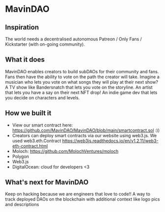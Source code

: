 # MavinDAO

## Inspiration
The world needs a decentralised autonomous Patreon / Only Fans / Kickstarter (with on-going community). 

## What it does
MavinDAO enables creators to build subDAOs for their community and fans. Fans then have the ability to vote on the path the creator will take. Imagine a musician who lets you vote on what songs they will play at their next show? A TV show like Bandersnatch that lets you vote on the storyline. An artist that lets you have a say on their next NFT drop! An indie game dev that lets you decide on characters and levels. 

## How we built it
* View our smart contract here: https://github.com/MavinDAO/MavinDAO/blob/main/smartcontract.sol :)) 
* Creators can deploy smart contracts via our website using web3.js. We used web3.eth.Contract https://web3js.readthedocs.io/en/v1.2.11/web3-eth-contract.html 
* Moloch: https://github.com/MolochVentures/moloch 
* Polygon
* Web3.js 
* DigitalOcean: cloud for developers <3 

## What's next for MavinDAO
Keep on hacking because we are engineers that love to code!! 
A way to track deployed DAOs on the blockchain with additional context like logo pics and descriptions
